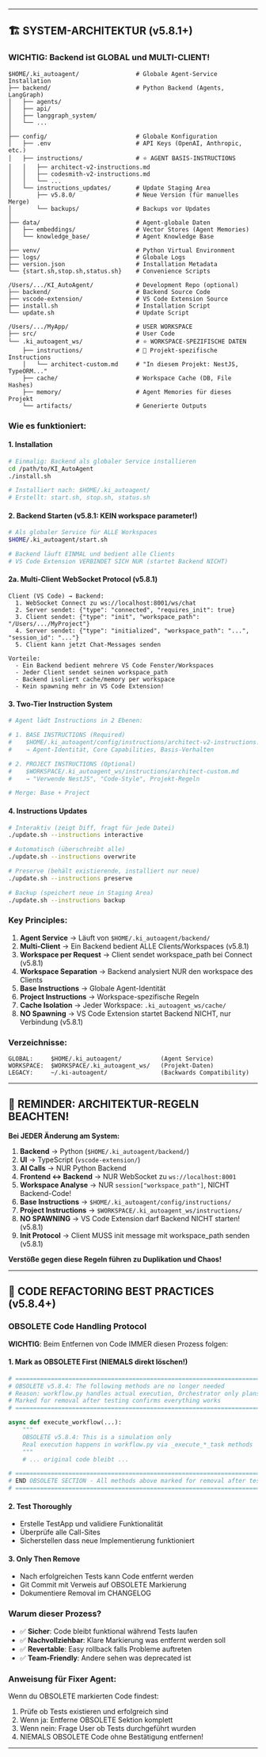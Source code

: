 

---

## 🏗️ SYSTEM-ARCHITEKTUR (v5.8.1+)

### **WICHTIG: Backend ist GLOBAL und MULTI-CLIENT!**

```
$HOME/.ki_autoagent/                # Globale Agent-Service Installation
├── backend/                        # Python Backend (Agents, LangGraph)
│   ├── agents/
│   ├── api/
│   ├── langgraph_system/
│   └── ...
│
├── config/                         # Globale Konfiguration
│   ├── .env                        # API Keys (OpenAI, Anthropic, etc.)
│   ├── instructions/               # ⭐ AGENT BASIS-INSTRUCTIONS
│   │   ├── architect-v2-instructions.md
│   │   ├── codesmith-v2-instructions.md
│   │   └── ...
│   └── instructions_updates/       # Update Staging Area
│       ├── v5.8.0/                 # Neue Version (für manuelles Merge)
│       └── backups/                # Backups vor Updates
│
├── data/                           # Agent-globale Daten
│   ├── embeddings/                 # Vector Stores (Agent Memories)
│   └── knowledge_base/             # Agent Knowledge Base
│
├── venv/                           # Python Virtual Environment
├── logs/                           # Globale Logs
├── version.json                    # Installation Metadata
└── {start.sh,stop.sh,status.sh}    # Convenience Scripts

/Users/.../KI_AutoAgent/            # Development Repo (optional)
├── backend/                        # Backend Source Code
├── vscode-extension/               # VS Code Extension Source
├── install.sh                      # Installation Script
└── update.sh                       # Update Script

/Users/.../MyApp/                   # USER WORKSPACE
├── src/                            # User Code
└── .ki_autoagent_ws/               # ⭐ WORKSPACE-SPEZIFISCHE DATEN
    ├── instructions/               # 📝 Projekt-spezifische Instructions
    │   └── architect-custom.md     # "In diesem Projekt: NestJS, TypeORM..."
    ├── cache/                      # Workspace Cache (DB, File Hashes)
    ├── memory/                     # Agent Memories für dieses Projekt
    └── artifacts/                  # Generierte Outputs
```

### **Wie es funktioniert:**

#### 1. **Installation**
```bash
# Einmalig: Backend als globaler Service installieren
cd /path/to/KI_AutoAgent
./install.sh

# Installiert nach: $HOME/.ki_autoagent/
# Erstellt: start.sh, stop.sh, status.sh
```

#### 2. **Backend Starten** (v5.8.1: KEIN workspace parameter!)
```bash
# Als globaler Service für ALLE Workspaces
$HOME/.ki_autoagent/start.sh

# Backend läuft EINMAL und bedient alle Clients
# VS Code Extension VERBINDET SICH NUR (startet Backend NICHT)
```

#### 2a. **Multi-Client WebSocket Protocol** (v5.8.1)
```
Client (VS Code) → Backend:
  1. WebSocket Connect zu ws://localhost:8001/ws/chat
  2. Server sendet: {"type": "connected", "requires_init": true}
  3. Client sendet: {"type": "init", "workspace_path": "/Users/.../MyProject"}
  4. Server sendet: {"type": "initialized", "workspace_path": "...", "session_id": "..."}
  5. Client kann jetzt Chat-Messages senden

Vorteile:
  - Ein Backend bedient mehrere VS Code Fenster/Workspaces
  - Jeder Client sendet seinen workspace_path
  - Backend isoliert cache/memory per workspace
  - Kein spawning mehr in VS Code Extension!
```

#### 3. **Two-Tier Instruction System**
```python
# Agent lädt Instructions in 2 Ebenen:

# 1. BASE INSTRUCTIONS (Required)
#    $HOME/.ki_autoagent/config/instructions/architect-v2-instructions.md
#    → Agent-Identität, Core Capabilities, Basis-Verhalten

# 2. PROJECT INSTRUCTIONS (Optional)
#    $WORKSPACE/.ki_autoagent_ws/instructions/architect-custom.md
#    → "Verwende NestJS", "Code-Style", Projekt-Regeln

# Merge: Base + Project
```

#### 4. **Instructions Updates**
```bash
# Interaktiv (zeigt Diff, fragt für jede Datei)
./update.sh --instructions interactive

# Automatisch (überschreibt alle)
./update.sh --instructions overwrite

# Preserve (behält existierende, installiert nur neue)
./update.sh --instructions preserve

# Backup (speichert neue in Staging Area)
./update.sh --instructions backup
```

### **Key Principles:**

1. **Agent Service** → Läuft von `$HOME/.ki_autoagent/backend/`
2. **Multi-Client** → Ein Backend bedient ALLE Clients/Workspaces (v5.8.1)
3. **Workspace per Request** → Client sendet workspace_path bei Connect (v5.8.1)
4. **Workspace Separation** → Backend analysiert NUR den workspace des Clients
5. **Base Instructions** → Globale Agent-Identität
6. **Project Instructions** → Workspace-spezifische Regeln
7. **Cache Isolation** → Jeder Workspace: `.ki_autoagent_ws/cache/`
8. **NO Spawning** → VS Code Extension startet Backend NICHT, nur Verbindung (v5.8.1)

### **Verzeichnisse:**
```
GLOBAL:     $HOME/.ki_autoagent/           (Agent Service)
WORKSPACE:  $WORKSPACE/.ki_autoagent_ws/   (Projekt-Daten)
LEGACY:     ~/.ki-autoagent/               (Backwards Compatibility)
```

---

## 🚨 REMINDER: ARCHITEKTUR-REGELN BEACHTEN!

**Bei JEDER Änderung am System:**
1. **Backend** → Python (`$HOME/.ki_autoagent/backend/`)
2. **UI** → TypeScript (`vscode-extension/`)
3. **AI Calls** → NUR Python Backend
4. **Frontend ↔ Backend** → NUR WebSocket zu `ws://localhost:8001`
5. **Workspace Analyse** → NUR `session["workspace_path"]`, NICHT Backend-Code!
6. **Base Instructions** → `$HOME/.ki_autoagent/config/instructions/`
7. **Project Instructions** → `$WORKSPACE/.ki_autoagent_ws/instructions/`
8. **NO SPAWNING** → VS Code Extension darf Backend NICHT starten! (v5.8.1)
9. **Init Protocol** → Client MUSS init message mit workspace_path senden (v5.8.1)

**Verstöße gegen diese Regeln führen zu Duplikation und Chaos!**

---

## 🔧 CODE REFACTORING BEST PRACTICES (v5.8.4+)

### **OBSOLETE Code Handling Protocol**

**WICHTIG**: Beim Entfernen von Code IMMER diesen Prozess folgen:

#### 1. **Mark as OBSOLETE First** (NIEMALS direkt löschen!)
```python
# ============================================================================
# OBSOLETE v5.8.4: The following methods are no longer needed
# Reason: workflow.py handles actual execution, Orchestrator only plans
# Marked for removal after testing confirms everything works
# ============================================================================

async def execute_workflow(...):
    """
    OBSOLETE v5.8.4: This is a simulation only
    Real execution happens in workflow.py via _execute_*_task methods
    """
    # ... original code bleibt ...

# ============================================================================
# END OBSOLETE SECTION - All methods above marked for removal after testing
# ============================================================================
```

#### 2. **Test Thoroughly**
- Erstelle TestApp und validiere Funktionalität
- Überprüfe alle Call-Sites
- Sicherstellen dass neue Implementierung funktioniert

#### 3. **Only Then Remove**
- Nach erfolgreichen Tests kann Code entfernt werden
- Git Commit mit Verweis auf OBSOLETE Markierung
- Dokumentiere Removal im CHANGELOG

### **Warum dieser Prozess?**
- ✅ **Sicher**: Code bleibt funktional während Tests laufen
- ✅ **Nachvollziehbar**: Klare Markierung was entfernt werden soll
- ✅ **Revertable**: Easy rollback falls Probleme auftreten
- ✅ **Team-Friendly**: Andere sehen was deprecated ist

### **Anweisung für Fixer Agent**:
Wenn du OBSOLETE markierten Code findest:
1. Prüfe ob Tests existieren und erfolgreich sind
2. Wenn ja: Entferne OBSOLETE Sektion komplett
3. Wenn nein: Frage User ob Tests durchgeführt wurden
4. NIEMALS OBSOLETE Code ohne Bestätigung entfernen!

---
